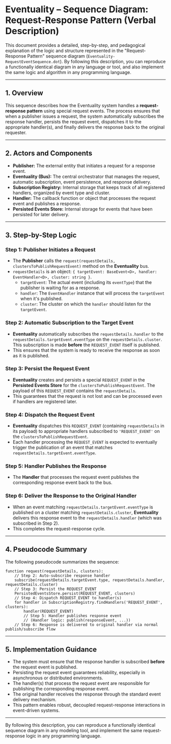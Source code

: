 # Eventuality – Sequence Diagram: Request-Response Pattern (Verbal Description)

This document provides a detailed, step-by-step, and pedagogical explanation of the logic and structure represented in the "Request-Response Pattern" sequence diagram (`Eventuality-RequestEventSequence.dot`). By following this description, you can reproduce a functionally identical diagram in any language or tool, and also implement the same logic and algorithm in any programming language.

---

## 1. Overview

This sequence describes how the Eventuality system handles a **request-response pattern** using special request events. The process ensures that when a publisher issues a request, the system automatically subscribes the response handler, persists the request event, dispatches it to the appropriate handler(s), and finally delivers the response back to the original requester.

---

## 2. Actors and Components

- **Publisher:** The external entity that initiates a request for a response event.
- **Eventuality (Bus):** The central orchestrator that manages the request, automatic subscription, event persistence, and response delivery.
- **Subscription Registry:** Internal storage that keeps track of all registered handlers, organized by event type and cluster.
- **Handler:** The callback function or object that processes the request event and publishes a response.
- **Persisted Events Store:** Internal storage for events that have been persisted for later delivery.

---

## 3. Step-by-Step Logic

### Step 1: Publisher Initiates a Request

- The **Publisher** calls the `request(requestDetails, clustersToPublishRequestEvent)` method on the **Eventuality** bus.
- `requestDetails` is an object: `{ targetEvent: BaseEvent<D>, handler: EventHandler<D>, cluster: string }`.
  - `targetEvent`: The actual event (including its `eventType`) that the publisher is waiting for as a response.
  - `handler`: The `EventHandler` instance that will process the `targetEvent` when it's published.
  - `cluster`: The cluster on which the `handler` should listen for the `targetEvent`.

### Step 2: Automatic Subscription to the Target Event

- **Eventuality** automatically subscribes the `requestDetails.handler` to the `requestDetails.targetEvent.eventType` on the `requestDetails.cluster`. This subscription is made **before** the `REQUEST_EVENT` itself is published.
- This ensures that the system is ready to receive the response as soon as it is published.

### Step 3: Persist the Request Event

- **Eventuality** creates and persists a special `REQUEST_EVENT` in the **Persisted Events Store** for the `clustersToPublishRequestEvent`. The payload of this `REQUEST_EVENT` contains the `requestDetails`.
- This guarantees that the request is not lost and can be processed even if handlers are registered later.

### Step 4: Dispatch the Request Event

- **Eventuality** dispatches this `REQUEST_EVENT` (containing `requestDetails` in its payload) to appropriate handlers subscribed to `'REQUEST_EVENT'` on the `clustersToPublishRequestEvent`.
- Each handler processing the `REQUEST_EVENT` is expected to eventually trigger the publication of an event that matches `requestDetails.targetEvent.eventType`.

### Step 5: Handler Publishes the Response

- The **Handler** that processes the request event publishes the corresponding response event back to the bus.

### Step 6: Deliver the Response to the Original Handler

- When an event matching `requestDetails.targetEvent.eventType` is published on a cluster matching `requestDetails.cluster`, **Eventuality** delivers this response event to the `requestDetails.handler` (which was subscribed in Step 2).
- This completes the request-response cycle.

---

## 4. Pseudocode Summary

The following pseudocode summarizes the sequence:

```
function request(requestDetails, clusters):
    // Step 2: Auto-subscribe response handler
    subscribe(requestDetails.targetEvent.type, requestDetails.handler, requestDetails.cluster)
    // Step 3: Persist the REQUEST_EVENT
    PersistedEventsStore.persist(REQUEST_EVENT, clusters)
    // Step 4: Dispatch REQUEST_EVENT to handler(s)
    for handler in SubscriptionRegistry.findHandlers('REQUEST_EVENT', clusters):
        handler(REQUEST_EVENT)
        // Step 5: Handler publishes response event
        // (Handler logic: publish(responseEvent, ...))
    // Step 6: Response is delivered to original handler via normal publish/subscribe flow
```

---

## 5. Implementation Guidance

- The system must ensure that the response handler is subscribed **before** the request event is published.
- Persisting the request event guarantees reliability, especially in asynchronous or distributed environments.
- The handler(s) that process the request event are responsible for publishing the corresponding response event.
- The original handler receives the response through the standard event delivery mechanism.
- This pattern enables robust, decoupled request-response interactions in event-driven systems.

---

By following this description, you can reproduce a functionally identical sequence diagram
in any modeling tool, and implement the same request-response logic in any programming
language.
